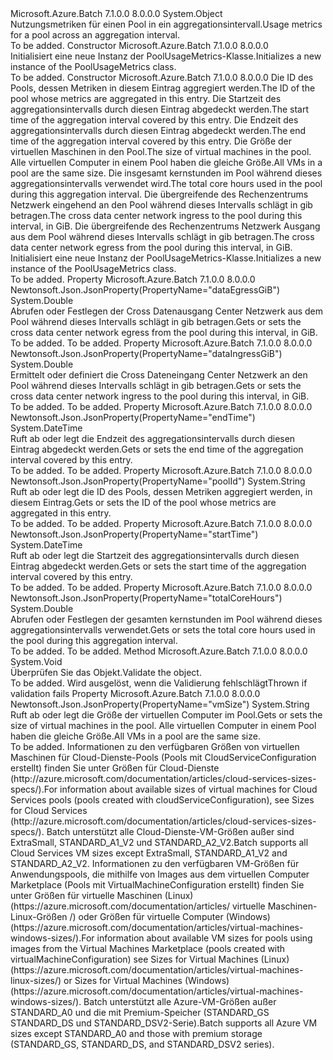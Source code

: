<Type Name="PoolUsageMetrics" FullName="Microsoft.Azure.Batch.Protocol.Models.PoolUsageMetrics">
  <TypeSignature Language="C#" Value="public class PoolUsageMetrics" />
  <TypeSignature Language="ILAsm" Value=".class public auto ansi beforefieldinit PoolUsageMetrics extends System.Object" />
  <TypeSignature Language="DocId" Value="T:Microsoft.Azure.Batch.Protocol.Models.PoolUsageMetrics" />
  <TypeSignature Language="VB.NET" Value="Public Class PoolUsageMetrics" />
  <TypeSignature Language="F#" Value="type PoolUsageMetrics = class" />
  <AssemblyInfo>
    <AssemblyName>Microsoft.Azure.Batch</AssemblyName>
    <AssemblyVersion>7.1.0.0</AssemblyVersion>
    <AssemblyVersion>8.0.0.0</AssemblyVersion>
  </AssemblyInfo>
  <Base>
    <BaseTypeName>System.Object</BaseTypeName>
  </Base>
  <Interfaces />
  <Docs>
    <summary>
            <span data-ttu-id="1abbb-101">Nutzungsmetriken für einen Pool in ein aggregationsintervall.</span><span class="sxs-lookup"><span data-stu-id="1abbb-101">Usage metrics for a pool across an aggregation interval.</span></span>
            </summary>
    <remarks>To be added.</remarks>
  </Docs>
  <Members>
    <Member MemberName=".ctor">
      <MemberSignature Language="C#" Value="public PoolUsageMetrics ();" />
      <MemberSignature Language="ILAsm" Value=".method public hidebysig specialname rtspecialname instance void .ctor() cil managed" />
      <MemberSignature Language="DocId" Value="M:Microsoft.Azure.Batch.Protocol.Models.PoolUsageMetrics.#ctor" />
      <MemberSignature Language="VB.NET" Value="Public Sub New ()" />
      <MemberType>Constructor</MemberType>
      <AssemblyInfo>
        <AssemblyName>Microsoft.Azure.Batch</AssemblyName>
        <AssemblyVersion>7.1.0.0</AssemblyVersion>
        <AssemblyVersion>8.0.0.0</AssemblyVersion>
      </AssemblyInfo>
      <Parameters />
      <Docs>
        <summary>
            <span data-ttu-id="1abbb-102">Initialisiert eine neue Instanz der PoolUsageMetrics-Klasse.</span><span class="sxs-lookup"><span data-stu-id="1abbb-102">Initializes a new instance of the PoolUsageMetrics class.</span></span>
            </summary>
        <remarks>To be added.</remarks>
      </Docs>
    </Member>
    <Member MemberName=".ctor">
      <MemberSignature Language="C#" Value="public PoolUsageMetrics (string poolId, DateTime startTime, DateTime endTime, string vmSize, double totalCoreHours, double dataIngressGiB, double dataEgressGiB);" />
      <MemberSignature Language="ILAsm" Value=".method public hidebysig specialname rtspecialname instance void .ctor(string poolId, valuetype System.DateTime startTime, valuetype System.DateTime endTime, string vmSize, float64 totalCoreHours, float64 dataIngressGiB, float64 dataEgressGiB) cil managed" />
      <MemberSignature Language="DocId" Value="M:Microsoft.Azure.Batch.Protocol.Models.PoolUsageMetrics.#ctor(System.String,System.DateTime,System.DateTime,System.String,System.Double,System.Double,System.Double)" />
      <MemberSignature Language="VB.NET" Value="Public Sub New (poolId As String, startTime As DateTime, endTime As DateTime, vmSize As String, totalCoreHours As Double, dataIngressGiB As Double, dataEgressGiB As Double)" />
      <MemberSignature Language="F#" Value="new Microsoft.Azure.Batch.Protocol.Models.PoolUsageMetrics : string * DateTime * DateTime * string * double * double * double -&gt; Microsoft.Azure.Batch.Protocol.Models.PoolUsageMetrics" Usage="new Microsoft.Azure.Batch.Protocol.Models.PoolUsageMetrics (poolId, startTime, endTime, vmSize, totalCoreHours, dataIngressGiB, dataEgressGiB)" />
      <MemberType>Constructor</MemberType>
      <AssemblyInfo>
        <AssemblyName>Microsoft.Azure.Batch</AssemblyName>
        <AssemblyVersion>7.1.0.0</AssemblyVersion>
        <AssemblyVersion>8.0.0.0</AssemblyVersion>
      </AssemblyInfo>
      <Parameters>
        <Parameter Name="poolId" Type="System.String" />
        <Parameter Name="startTime" Type="System.DateTime" />
        <Parameter Name="endTime" Type="System.DateTime" />
        <Parameter Name="vmSize" Type="System.String" />
        <Parameter Name="totalCoreHours" Type="System.Double" />
        <Parameter Name="dataIngressGiB" Type="System.Double" />
        <Parameter Name="dataEgressGiB" Type="System.Double" />
      </Parameters>
      <Docs>
        <param name="poolId"><span data-ttu-id="1abbb-103">Die ID des Pools, dessen Metriken in diesem Eintrag aggregiert werden.</span><span class="sxs-lookup"><span data-stu-id="1abbb-103">The ID of the pool whose metrics are aggregated in this entry.</span></span></param>
        <param name="startTime"><span data-ttu-id="1abbb-104">Die Startzeit des aggregationsintervalls durch diesen Eintrag abgedeckt werden.</span><span class="sxs-lookup"><span data-stu-id="1abbb-104">The start time of the aggregation interval covered by this entry.</span></span></param>
        <param name="endTime"><span data-ttu-id="1abbb-105">Die Endzeit des aggregationsintervalls durch diesen Eintrag abgedeckt werden.</span><span class="sxs-lookup"><span data-stu-id="1abbb-105">The end time of the aggregation interval covered by this entry.</span></span></param>
        <param name="vmSize"><span data-ttu-id="1abbb-106">Die Größe der virtuellen Maschinen in den Pool.</span><span class="sxs-lookup"><span data-stu-id="1abbb-106">The size of virtual machines in the pool.</span></span> <span data-ttu-id="1abbb-107">Alle virtuellen Computer in einem Pool haben die gleiche Größe.</span><span class="sxs-lookup"><span data-stu-id="1abbb-107">All VMs in a pool are the same size.</span></span></param>
        <param name="totalCoreHours"><span data-ttu-id="1abbb-108">Die insgesamt kernstunden im Pool während dieses aggregationsintervalls verwendet wird.</span><span class="sxs-lookup"><span data-stu-id="1abbb-108">The total core hours used in the pool during this aggregation interval.</span></span></param>
        <param name="dataIngressGiB"><span data-ttu-id="1abbb-109">Die übergreifende des Rechenzentrums Netzwerk eingehend an den Pool während dieses Intervalls schlägt in gib betragen.</span><span class="sxs-lookup"><span data-stu-id="1abbb-109">The cross data center network ingress to the pool during this interval, in GiB.</span></span></param>
        <param name="dataEgressGiB"><span data-ttu-id="1abbb-110">Die übergreifende des Rechenzentrums Netzwerk Ausgang aus dem Pool während dieses Intervalls schlägt in gib betragen.</span><span class="sxs-lookup"><span data-stu-id="1abbb-110">The cross data center network egress from the pool during this interval, in GiB.</span></span></param>
        <summary>
            <span data-ttu-id="1abbb-111">Initialisiert eine neue Instanz der PoolUsageMetrics-Klasse.</span><span class="sxs-lookup"><span data-stu-id="1abbb-111">Initializes a new instance of the PoolUsageMetrics class.</span></span>
            </summary>
        <remarks>To be added.</remarks>
      </Docs>
    </Member>
    <Member MemberName="DataEgressGiB">
      <MemberSignature Language="C#" Value="public double DataEgressGiB { get; set; }" />
      <MemberSignature Language="ILAsm" Value=".property instance float64 DataEgressGiB" />
      <MemberSignature Language="DocId" Value="P:Microsoft.Azure.Batch.Protocol.Models.PoolUsageMetrics.DataEgressGiB" />
      <MemberSignature Language="VB.NET" Value="Public Property DataEgressGiB As Double" />
      <MemberSignature Language="F#" Value="member this.DataEgressGiB : double with get, set" Usage="Microsoft.Azure.Batch.Protocol.Models.PoolUsageMetrics.DataEgressGiB" />
      <MemberType>Property</MemberType>
      <AssemblyInfo>
        <AssemblyName>Microsoft.Azure.Batch</AssemblyName>
        <AssemblyVersion>7.1.0.0</AssemblyVersion>
        <AssemblyVersion>8.0.0.0</AssemblyVersion>
      </AssemblyInfo>
      <Attributes>
        <Attribute>
          <AttributeName>Newtonsoft.Json.JsonProperty(PropertyName="dataEgressGiB")</AttributeName>
        </Attribute>
      </Attributes>
      <ReturnValue>
        <ReturnType>System.Double</ReturnType>
      </ReturnValue>
      <Docs>
        <summary>
            <span data-ttu-id="1abbb-112">Abrufen oder Festlegen der Cross Datenausgang Center Netzwerk aus dem Pool während dieses Intervalls schlägt in gib betragen.</span><span class="sxs-lookup"><span data-stu-id="1abbb-112">Gets or sets the cross data center network egress from the pool during this interval, in GiB.</span></span>
            </summary>
        <value>To be added.</value>
        <remarks>To be added.</remarks>
      </Docs>
    </Member>
    <Member MemberName="DataIngressGiB">
      <MemberSignature Language="C#" Value="public double DataIngressGiB { get; set; }" />
      <MemberSignature Language="ILAsm" Value=".property instance float64 DataIngressGiB" />
      <MemberSignature Language="DocId" Value="P:Microsoft.Azure.Batch.Protocol.Models.PoolUsageMetrics.DataIngressGiB" />
      <MemberSignature Language="VB.NET" Value="Public Property DataIngressGiB As Double" />
      <MemberSignature Language="F#" Value="member this.DataIngressGiB : double with get, set" Usage="Microsoft.Azure.Batch.Protocol.Models.PoolUsageMetrics.DataIngressGiB" />
      <MemberType>Property</MemberType>
      <AssemblyInfo>
        <AssemblyName>Microsoft.Azure.Batch</AssemblyName>
        <AssemblyVersion>7.1.0.0</AssemblyVersion>
        <AssemblyVersion>8.0.0.0</AssemblyVersion>
      </AssemblyInfo>
      <Attributes>
        <Attribute>
          <AttributeName>Newtonsoft.Json.JsonProperty(PropertyName="dataIngressGiB")</AttributeName>
        </Attribute>
      </Attributes>
      <ReturnValue>
        <ReturnType>System.Double</ReturnType>
      </ReturnValue>
      <Docs>
        <summary>
            <span data-ttu-id="1abbb-113">Ermittelt oder definiert die Cross Dateneingang Center Netzwerk an den Pool während dieses Intervalls schlägt in gib betragen.</span><span class="sxs-lookup"><span data-stu-id="1abbb-113">Gets or sets the cross data center network ingress to the pool during this interval, in GiB.</span></span>
            </summary>
        <value>To be added.</value>
        <remarks>To be added.</remarks>
      </Docs>
    </Member>
    <Member MemberName="EndTime">
      <MemberSignature Language="C#" Value="public DateTime EndTime { get; set; }" />
      <MemberSignature Language="ILAsm" Value=".property instance valuetype System.DateTime EndTime" />
      <MemberSignature Language="DocId" Value="P:Microsoft.Azure.Batch.Protocol.Models.PoolUsageMetrics.EndTime" />
      <MemberSignature Language="VB.NET" Value="Public Property EndTime As DateTime" />
      <MemberSignature Language="F#" Value="member this.EndTime : DateTime with get, set" Usage="Microsoft.Azure.Batch.Protocol.Models.PoolUsageMetrics.EndTime" />
      <MemberType>Property</MemberType>
      <AssemblyInfo>
        <AssemblyName>Microsoft.Azure.Batch</AssemblyName>
        <AssemblyVersion>7.1.0.0</AssemblyVersion>
        <AssemblyVersion>8.0.0.0</AssemblyVersion>
      </AssemblyInfo>
      <Attributes>
        <Attribute>
          <AttributeName>Newtonsoft.Json.JsonProperty(PropertyName="endTime")</AttributeName>
        </Attribute>
      </Attributes>
      <ReturnValue>
        <ReturnType>System.DateTime</ReturnType>
      </ReturnValue>
      <Docs>
        <summary>
            <span data-ttu-id="1abbb-114">Ruft ab oder legt die Endzeit des aggregationsintervalls durch diesen Eintrag abgedeckt werden.</span><span class="sxs-lookup"><span data-stu-id="1abbb-114">Gets or sets the end time of the aggregation interval covered by this entry.</span></span>
            </summary>
        <value>To be added.</value>
        <remarks>To be added.</remarks>
      </Docs>
    </Member>
    <Member MemberName="PoolId">
      <MemberSignature Language="C#" Value="public string PoolId { get; set; }" />
      <MemberSignature Language="ILAsm" Value=".property instance string PoolId" />
      <MemberSignature Language="DocId" Value="P:Microsoft.Azure.Batch.Protocol.Models.PoolUsageMetrics.PoolId" />
      <MemberSignature Language="VB.NET" Value="Public Property PoolId As String" />
      <MemberSignature Language="F#" Value="member this.PoolId : string with get, set" Usage="Microsoft.Azure.Batch.Protocol.Models.PoolUsageMetrics.PoolId" />
      <MemberType>Property</MemberType>
      <AssemblyInfo>
        <AssemblyName>Microsoft.Azure.Batch</AssemblyName>
        <AssemblyVersion>7.1.0.0</AssemblyVersion>
        <AssemblyVersion>8.0.0.0</AssemblyVersion>
      </AssemblyInfo>
      <Attributes>
        <Attribute>
          <AttributeName>Newtonsoft.Json.JsonProperty(PropertyName="poolId")</AttributeName>
        </Attribute>
      </Attributes>
      <ReturnValue>
        <ReturnType>System.String</ReturnType>
      </ReturnValue>
      <Docs>
        <summary>
            <span data-ttu-id="1abbb-115">Ruft ab oder legt die ID des Pools, dessen Metriken aggregiert werden, in diesem Eintrag.</span><span class="sxs-lookup"><span data-stu-id="1abbb-115">Gets or sets the ID of the pool whose metrics are aggregated in this entry.</span></span>
            </summary>
        <value>To be added.</value>
        <remarks>To be added.</remarks>
      </Docs>
    </Member>
    <Member MemberName="StartTime">
      <MemberSignature Language="C#" Value="public DateTime StartTime { get; set; }" />
      <MemberSignature Language="ILAsm" Value=".property instance valuetype System.DateTime StartTime" />
      <MemberSignature Language="DocId" Value="P:Microsoft.Azure.Batch.Protocol.Models.PoolUsageMetrics.StartTime" />
      <MemberSignature Language="VB.NET" Value="Public Property StartTime As DateTime" />
      <MemberSignature Language="F#" Value="member this.StartTime : DateTime with get, set" Usage="Microsoft.Azure.Batch.Protocol.Models.PoolUsageMetrics.StartTime" />
      <MemberType>Property</MemberType>
      <AssemblyInfo>
        <AssemblyName>Microsoft.Azure.Batch</AssemblyName>
        <AssemblyVersion>7.1.0.0</AssemblyVersion>
        <AssemblyVersion>8.0.0.0</AssemblyVersion>
      </AssemblyInfo>
      <Attributes>
        <Attribute>
          <AttributeName>Newtonsoft.Json.JsonProperty(PropertyName="startTime")</AttributeName>
        </Attribute>
      </Attributes>
      <ReturnValue>
        <ReturnType>System.DateTime</ReturnType>
      </ReturnValue>
      <Docs>
        <summary>
            <span data-ttu-id="1abbb-116">Ruft ab oder legt die Startzeit des aggregationsintervalls durch diesen Eintrag abgedeckt werden.</span><span class="sxs-lookup"><span data-stu-id="1abbb-116">Gets or sets the start time of the aggregation interval covered by this entry.</span></span>
            </summary>
        <value>To be added.</value>
        <remarks>To be added.</remarks>
      </Docs>
    </Member>
    <Member MemberName="TotalCoreHours">
      <MemberSignature Language="C#" Value="public double TotalCoreHours { get; set; }" />
      <MemberSignature Language="ILAsm" Value=".property instance float64 TotalCoreHours" />
      <MemberSignature Language="DocId" Value="P:Microsoft.Azure.Batch.Protocol.Models.PoolUsageMetrics.TotalCoreHours" />
      <MemberSignature Language="VB.NET" Value="Public Property TotalCoreHours As Double" />
      <MemberSignature Language="F#" Value="member this.TotalCoreHours : double with get, set" Usage="Microsoft.Azure.Batch.Protocol.Models.PoolUsageMetrics.TotalCoreHours" />
      <MemberType>Property</MemberType>
      <AssemblyInfo>
        <AssemblyName>Microsoft.Azure.Batch</AssemblyName>
        <AssemblyVersion>7.1.0.0</AssemblyVersion>
        <AssemblyVersion>8.0.0.0</AssemblyVersion>
      </AssemblyInfo>
      <Attributes>
        <Attribute>
          <AttributeName>Newtonsoft.Json.JsonProperty(PropertyName="totalCoreHours")</AttributeName>
        </Attribute>
      </Attributes>
      <ReturnValue>
        <ReturnType>System.Double</ReturnType>
      </ReturnValue>
      <Docs>
        <summary>
            <span data-ttu-id="1abbb-117">Abrufen oder Festlegen der gesamten kernstunden im Pool während dieses aggregationsintervalls verwendet.</span><span class="sxs-lookup"><span data-stu-id="1abbb-117">Gets or sets the total core hours used in the pool during this aggregation interval.</span></span>
            </summary>
        <value>To be added.</value>
        <remarks>To be added.</remarks>
      </Docs>
    </Member>
    <Member MemberName="Validate">
      <MemberSignature Language="C#" Value="public virtual void Validate ();" />
      <MemberSignature Language="ILAsm" Value=".method public hidebysig newslot virtual instance void Validate() cil managed" />
      <MemberSignature Language="DocId" Value="M:Microsoft.Azure.Batch.Protocol.Models.PoolUsageMetrics.Validate" />
      <MemberSignature Language="VB.NET" Value="Public Overridable Sub Validate ()" />
      <MemberSignature Language="F#" Value="abstract member Validate : unit -&gt; unit&#xA;override this.Validate : unit -&gt; unit" Usage="poolUsageMetrics.Validate " />
      <MemberType>Method</MemberType>
      <AssemblyInfo>
        <AssemblyName>Microsoft.Azure.Batch</AssemblyName>
        <AssemblyVersion>7.1.0.0</AssemblyVersion>
        <AssemblyVersion>8.0.0.0</AssemblyVersion>
      </AssemblyInfo>
      <ReturnValue>
        <ReturnType>System.Void</ReturnType>
      </ReturnValue>
      <Parameters />
      <Docs>
        <summary>
            <span data-ttu-id="1abbb-118">Überprüfen Sie das Objekt.</span><span class="sxs-lookup"><span data-stu-id="1abbb-118">Validate the object.</span></span>
            </summary>
        <remarks>To be added.</remarks>
        <exception cref="T:Microsoft.Rest.ValidationException">
            <span data-ttu-id="1abbb-119">Wird ausgelöst, wenn die Validierung fehlschlägt</span><span class="sxs-lookup"><span data-stu-id="1abbb-119">Thrown if validation fails</span></span>
            </exception>
      </Docs>
    </Member>
    <Member MemberName="VmSize">
      <MemberSignature Language="C#" Value="public string VmSize { get; set; }" />
      <MemberSignature Language="ILAsm" Value=".property instance string VmSize" />
      <MemberSignature Language="DocId" Value="P:Microsoft.Azure.Batch.Protocol.Models.PoolUsageMetrics.VmSize" />
      <MemberSignature Language="VB.NET" Value="Public Property VmSize As String" />
      <MemberSignature Language="F#" Value="member this.VmSize : string with get, set" Usage="Microsoft.Azure.Batch.Protocol.Models.PoolUsageMetrics.VmSize" />
      <MemberType>Property</MemberType>
      <AssemblyInfo>
        <AssemblyName>Microsoft.Azure.Batch</AssemblyName>
        <AssemblyVersion>7.1.0.0</AssemblyVersion>
        <AssemblyVersion>8.0.0.0</AssemblyVersion>
      </AssemblyInfo>
      <Attributes>
        <Attribute>
          <AttributeName>Newtonsoft.Json.JsonProperty(PropertyName="vmSize")</AttributeName>
        </Attribute>
      </Attributes>
      <ReturnValue>
        <ReturnType>System.String</ReturnType>
      </ReturnValue>
      <Docs>
        <summary>
            <span data-ttu-id="1abbb-120">Ruft ab oder legt die Größe der virtuellen Computer im Pool.</span><span class="sxs-lookup"><span data-stu-id="1abbb-120">Gets or sets the size of virtual machines in the pool.</span></span> <span data-ttu-id="1abbb-121">Alle virtuellen Computer in einem Pool haben die gleiche Größe.</span><span class="sxs-lookup"><span data-stu-id="1abbb-121">All VMs in a pool are the same size.</span></span>
            </summary>
        <value>To be added.</value>
        <remarks>
            <span data-ttu-id="1abbb-122">Informationen zu den verfügbaren Größen von virtuellen Maschinen für Cloud-Dienste-Pools (Pools mit CloudServiceConfiguration erstellt) finden Sie unter Größen für Cloud-Dienste (http://azure.microsoft.com/documentation/articles/cloud-services-sizes-specs/).</span><span class="sxs-lookup"><span data-stu-id="1abbb-122">For information about available sizes of virtual machines for Cloud Services pools (pools created with cloudServiceConfiguration), see Sizes for Cloud Services (http://azure.microsoft.com/documentation/articles/cloud-services-sizes-specs/).</span></span>
            <span data-ttu-id="1abbb-123">Batch unterstützt alle Cloud-Dienste-VM-Größen außer sind ExtraSmall, STANDARD_A1_V2 und STANDARD_A2_V2.</span><span class="sxs-lookup"><span data-stu-id="1abbb-123">Batch supports all Cloud Services VM sizes except ExtraSmall, STANDARD_A1_V2 and STANDARD_A2_V2.</span></span> <span data-ttu-id="1abbb-124">Informationen zu den verfügbaren VM-Größen für Anwendungspools, die mithilfe von Images aus dem virtuellen Computer Marketplace (Pools mit VirtualMachineConfiguration erstellt) finden Sie unter Größen für virtuelle Maschinen (Linux) (https://azure.microsoft.com/documentation/articles/ virtuelle Maschinen-Linux-Größen /) oder Größen für virtuelle Computer (Windows) (https://azure.microsoft.com/documentation/articles/virtual-machines-windows-sizes/).</span><span class="sxs-lookup"><span data-stu-id="1abbb-124">For information about available VM sizes for pools using images from the Virtual Machines Marketplace (pools created with virtualMachineConfiguration) see Sizes for Virtual Machines (Linux) (https://azure.microsoft.com/documentation/articles/virtual-machines-linux-sizes/) or Sizes for Virtual Machines (Windows) (https://azure.microsoft.com/documentation/articles/virtual-machines-windows-sizes/).</span></span>
            <span data-ttu-id="1abbb-125">Batch unterstützt alle Azure-VM-Größen außer STANDARD_A0 und die mit Premium-Speicher (STANDARD_GS STANDARD_DS und STANDARD_DSV2-Serie).</span><span class="sxs-lookup"><span data-stu-id="1abbb-125">Batch supports all Azure VM sizes except STANDARD_A0 and those with premium storage (STANDARD_GS, STANDARD_DS, and STANDARD_DSV2 series).</span></span>
            </remarks>
      </Docs>
    </Member>
  </Members>
</Type>